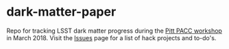 # dark-matter-paper
Repo for tracking LSST dark matter progress during the [Pitt PACC workshop](https://lsstdarkmatter.github.io/) in March 2018. Visit the [Issues](https://github.com/lsstdarkmatter/dark-matter-paper/issues) page for a list of hack projects and to-do's. 
